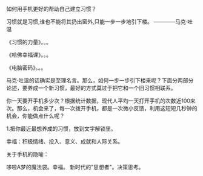 如何用手机更好的帮助自己建立习惯？

习惯就是习惯,谁也不能将其扔出窗外,只能一步一步地引下楼。 ————马克·吐温

《习惯的力量》。。。

《哈佛幸福课》。。。

《电脑密码》。。。

马克·吐温的话确实是至理名言。那么，如何一步一步引下楼来呢？下面分两部分论述，要养成一个新习惯，最好的方式莫过于把它和一个旧习惯相联系。

你一天要开手机多少次？根据统计数据，现代人平均一天打开手机的次数近100来次。那么，机会来了，每一次拨开手机，都是一次微小反馈，利用这短短几秒钟的机会，你能做点什么呢？


1.把你最近最想养成的习惯，放到文字解锁里。


幸福：积极情绪、投入、意义、成就和人际关系。



关于手机的隐喻：

哆啦A梦的魔法袋。幸福。
新时代的"思想者"。决策思考。